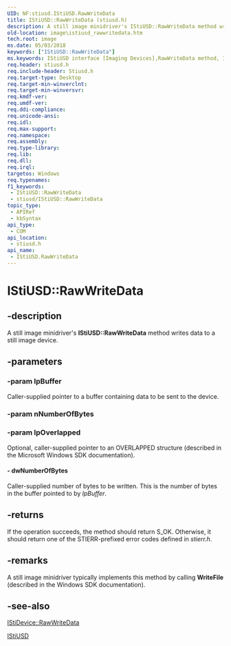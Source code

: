 ```yaml
---
UID: NF:stiusd.IStiUSD.RawWriteData
title: IStiUSD::RawWriteData (stiusd.h)
description: A still image minidriver's IStiUSD::RawWriteData method writes data to a still image device.
old-location: image\istiusd_rawwritedata.htm
tech.root: image
ms.date: 05/03/2018
keywords: ["IStiUSD::RawWriteData"]
ms.keywords: IStiUSD interface [Imaging Devices],RawWriteData method, IStiUSD.RawWriteData, IStiUSD::RawWriteData, RawWriteData, RawWriteData method [Imaging Devices], RawWriteData method [Imaging Devices],IStiUSD interface, image.istiusd_rawwritedata, stifnc_32bdc55e-1e54-44ba-be36-e851d333f207.xml, stiusd/IStiUSD::RawWriteData
req.header: stiusd.h
req.include-header: Stiusd.h
req.target-type: Desktop
req.target-min-winverclnt: 
req.target-min-winversvr: 
req.kmdf-ver: 
req.umdf-ver: 
req.ddi-compliance: 
req.unicode-ansi: 
req.idl: 
req.max-support: 
req.namespace: 
req.assembly: 
req.type-library: 
req.lib: 
req.dll: 
req.irql: 
targetos: Windows
req.typenames: 
f1_keywords:
 - IStiUSD::RawWriteData
 - stiusd/IStiUSD::RawWriteData
topic_type:
 - APIRef
 - kbSyntax
api_type:
 - COM
api_location:
 - stiusd.h
api_name:
 - IStiUSD.RawWriteData
---
```


# IStiUSD::RawWriteData


## -description

A still image minidriver's <b>IStiUSD::RawWriteData</b> method writes data to a still image device.

## -parameters

### -param lpBuffer

Caller-supplied pointer to a buffer containing data to be sent to the device.

### -param nNumberOfBytes

### -param lpOverlapped

Optional, caller-supplied pointer to an OVERLAPPED structure (described in the Microsoft Windows SDK documentation).


#### - dwNumberOfBytes

Caller-supplied number of bytes to be written. This is the number of bytes in the buffer pointed to by <i>lpBuffer</i>.

## -returns

If the operation succeeds, the method should return S_OK. Otherwise, it should return one of the STIERR-prefixed error codes defined in <i>stierr.h</i>.

## -remarks

A still image minidriver typically implements this method by calling <b>WriteFile</b> (described in the Windows SDK documentation).

## -see-also

<a href="/windows-hardware/drivers/ddi/sti/nf-sti-istidevice-rawwritedata">IStiDevice::RawWriteData</a>



<a href="/windows-hardware/drivers/ddi/_image/index">IStiUSD</a>
